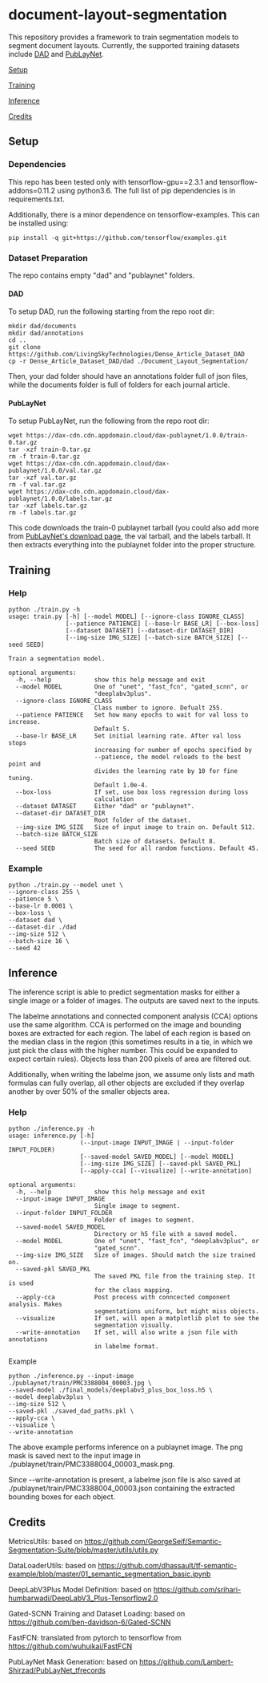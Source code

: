 # document-layout-segmentation

This repository provides a framework to train segmentation models to segment document layouts. Currently, the supported training datasets include [DAD](https://github.com/logan-markewich/DAD-Dense-Article-Dataset) and [PubLayNet](https://developer.ibm.com/technologies/artificial-intelligence/data/publaynet/).

[Setup](#Setup)

[Training](#Training)

[Inference](#Inference)

[Credits](#Credits)

## Setup
### Dependencies
This repo has been tested only with tensorflow-gpu==2.3.1 and tensorflow-addons=0.11.2 using python3.6. The full list of pip dependencies is in requirements.txt.

Additionally, there is a minor dependence on tensorflow-examples. This can be installed using:
```
pip install -q git+https://github.com/tensorflow/examples.git
```

### Dataset Preparation
The repo contains empty "dad" and "publaynet" folders.

#### DAD
To setup DAD, run the following starting from the repo root dir:

```
mkdir dad/documents
mkdir dad/annotations
cd ..
git clone https://github.com/LivingSkyTechnologies/Dense_Article_Dataset_DAD
cp -r Dense_Article_Dataset_DAD/dad ./Document_Layout_Segmentation/
```
Then, your dad folder should have an annotations folder full of json files, while the documents folder is full of folders for each journal article.

#### PubLayNet
To setup PubLayNet, run the following from the repo root dir:
```
wget https://dax-cdn.cdn.appdomain.cloud/dax-publaynet/1.0.0/train-0.tar.gz
tar -xzf train-0.tar.gz
rm -f train-0.tar.gz
wget https://dax-cdn.cdn.appdomain.cloud/dax-publaynet/1.0.0/val.tar.gz
tar -xzf val.tar.gz
rm -f val.tar.gz
wget https://dax-cdn.cdn.appdomain.cloud/dax-publaynet/1.0.0/labels.tar.gz
tar -xzf labels.tar.gz
rm -f labels.tar.gz
```
This code downloads the train-0 publaynet tarball (you could also add more from [PubLayNet's download page](https://dax-cdn.cdn.appdomain.cloud/dax-publaynet/1.0.0/PubLayNet.html?_ga=2.26184379.726029236.1609705747-1098120955.1605642577&cm_mc_uid=21438371251816056425771&cm_mc_sid_50200000=85056661609705747259), the val tarball, and the labels tarball. It then extracts everything into the publaynet folder into the proper structure.

## Training
### Help
```
python ./train.py -h
usage: train.py [-h] [--model MODEL] [--ignore-class IGNORE_CLASS]
                [--patience PATIENCE] [--base-lr BASE_LR] [--box-loss]
                [--dataset DATASET] [--dataset-dir DATASET_DIR]
                [--img-size IMG_SIZE] [--batch-size BATCH_SIZE] [--seed SEED]

Train a segmentation model.

optional arguments:
  -h, --help            show this help message and exit
  --model MODEL         One of "unet", "fast_fcn", "gated_scnn", or
                        "deeplabv3plus".
  --ignore-class IGNORE_CLASS
                        Class number to ignore. Defualt 255.
  --patience PATIENCE   Set how many epochs to wait for val loss to increase.
                        Default 5.
  --base-lr BASE_LR     Set initial learning rate. After val loss stops
                        increasing for number of epochs specified by
                        --patience, the model reloads to the best point and
                        divides the learning rate by 10 for fine tuning.
                        Default 1.0e-4.
  --box-loss            If set, use box loss regression during loss
                        calculation
  --dataset DATASET     Either "dad" or "publaynet".
  --dataset-dir DATASET_DIR
                        Root folder of the dataset.
  --img-size IMG_SIZE   Size of input image to train on. Default 512.
  --batch-size BATCH_SIZE
                        Batch size of datasets. Default 8.
  --seed SEED           The seed for all random functions. Default 45.
```
### Example
```
python ./train.py --model unet \
--ignore-class 255 \
--patience 5 \
--base-lr 0.0001 \
--box-loss \
--dataset dad \
--dataset-dir ./dad 
--img-size 512 \
--batch-size 16 \
--seed 42
```

## Inference

The inference script is able to predict segmentation masks for either a single image or a folder of images. The outputs are saved next to the inputs.

The labelme annotations and connected component analysis (CCA) options use the same algorithm. CCA is performed on the image and bounding boxes are extracted for each region. The label of each region is based on the median class in the region (this sometimes results in a tie, in which we just pick the class with the higher number. This could be expanded to expect certain rules). Objects less than 200 pixels of area are filtered out. 

Additionally, when writing the labelme json, we assume only lists and math formulas can fully overlap, all other objects are excluded if they overlap another by over 50% of the smaller objects area.

### Help
```
python ./inference.py -h
usage: inference.py [-h]
                    (--input-image INPUT_IMAGE | --input-folder INPUT_FOLDER)
                    [--saved-model SAVED_MODEL] [--model MODEL]
                    [--img-size IMG_SIZE] [--saved-pkl SAVED_PKL]
                    [--apply-cca] [--visualize] [--write-annotation]

optional arguments:
  -h, --help            show this help message and exit
  --input-image INPUT_IMAGE
                        Single image to segment.
  --input-folder INPUT_FOLDER
                        Folder of images to segment.
  --saved-model SAVED_MODEL
                        Directory or h5 file with a saved model.
  --model MODEL         One of "unet", "fast_fcn", "deeplabv3plus", or
                        "gated_scnn".
  --img-size IMG_SIZE   Size of images. Should match the size trained on.
  --saved-pkl SAVED_PKL
                        The saved PKL file from the training step. It is used
                        for the class mapping.
  --apply-cca           Post process with conncected component analysis. Makes
                        segmentations uniform, but might miss objects.
  --visualize           If set, will open a matplotlib plot to see the
                        segmentation visually.
  --write-annotation    If set, will also write a json file with annotations
                        in labelme format.
```

Example
```
python ./inference.py --input-image ./publaynet/train/PMC3388004_00003.jpg \
--saved-model ./final_models/deeplabv3_plus_box_loss.h5 \
--model deeplabv3plus \
--img-size 512 \
--saved-pkl ./saved_dad_paths.pkl \
--apply-cca \
--visualize \
--write-annotation
```
The above example performs inference on a publaynet image. The png mask is saved next to the input image in ./publaynet/train/PMC3388004_00003_mask.png.

Since --write-annotation is present, a labelme json file is also saved at ./publaynet/train/PMC3388004_00003.json containing the extracted bounding boxes for each object.

## Credits
MetricsUtils: based on https://github.com/GeorgeSeif/Semantic-Segmentation-Suite/blob/master/utils/utils.py

DataLoaderUtils: based on https://github.com/dhassault/tf-semantic-example/blob/master/01_semantic_segmentation_basic.ipynb

DeepLabV3Plus Model Definition: based on https://github.com/srihari-humbarwadi/DeepLabV3_Plus-Tensorflow2.0

Gated-SCNN Training and Dataset Loading: based on https://github.com/ben-davidson-6/Gated-SCNN

FastFCN: translated from pytorch to tensorflow from https://github.com/wuhuikai/FastFCN

PubLayNet Mask Generation: based on https://github.com/Lambert-Shirzad/PubLayNet_tfrecords

